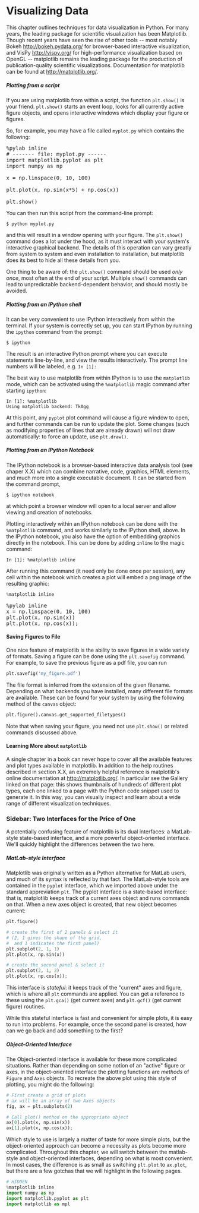 # Visualizing Data

This chapter outlines techniques for data visualization in Python.
For many years, the leading package for scientific visualization has been Matplotlib.
Though recent years have seen the rise of other tools -- most notably Bokeh http://bokeh.pydata.org/ for browser-based interactive visualization, and VisPy http://vispy.org/ for high-performance visualization based on OpenGL -- matplotlib remains the leading package for the production of publication-quality scientific visualizations.
Documentation for matplotlib can be found at http://matplotlib.org/.


##### Plotting from a script


If you are using matplotlib from within a script, the function ``plt.show()`` is your friend.
``plt.show()`` starts an event loop, looks for all currently active figure objects, and opens interactive windows which display your figure or figures.

So, for example, you may have a file called ``myplot.py`` which contains the following:

<pre data-executable="ipython" data-code-language="python">
%pylab inline
# ------- file: myplot.py ------
import matplotlib.pyplot as plt
import numpy as np

x = np.linspace(0, 10, 100)

plt.plot(x, np.sin(x*5) + np.cos(x))

plt.show()
</pre>

You can then run this script from the command-line prompt:

```
$ python myplot.py
```

and this will result in a window opening with your figure.
The ``plt.show()`` command does a lot under the hood, as it must interact with your system's interactive graphical backend. The details of this operation can vary greatly from system to system and even installation to installation, but matplotlib does its best to hide all these details from you.

One thing to be aware of: the ``plt.show()`` command should be used *only once*, most often at the end of your script. Multiple ``show()`` commands can lead to unpredictable backend-dependent behavior, and should mostly be avoided.

##### Plotting from an IPython shell


It can be very convenient to use IPython interactively from within the terminal.
If your system is correctly set up, you can start IPython by running the ``ipython`` command from the prompt:

```
$ ipython
```

The result is an interactive Python prompt where you can execute statements line-by-line, and view the results interactively.
The prompt line numbers will be labeled, e.g. ``In [1]:``

The best way to use matplotlib from within IPython is to use the ``matplotlib`` mode, which can be activated using the ``%matplotlib`` magic command after starting ``ipython``:

``` ipython
In [1]: %matplotlib
Using matplotlib backend: TkAgg
```

At this point, any ``pyplot`` plot command will cause a figure window to open, and further commands can be run to update the plot. Some changes (such as modifying properties of lines that are already drawn) will not draw automatically: to force an update, use ``plt.draw()``.

##### Plotting from an IPython Notebook


The IPython notebook is a browser-based interactive data analysis tool (see chaper X.X) which can combine narrative, code, graphics, HTML elements, and much more into a single executable document.
It can be started from the command prompt,

```
$ ipython notebook
```

at which point a browser window will open to a local server and allow viewing and creation of notebooks.

Plotting interactively within an IPython notebook can be done with the ``%matplotlib`` command, and works similarly to the IPython shell, above. In the IPython notebook, you also have the option of embedding graphics directly in the notebook. This can be done by adding ``inline`` to the magic command:

``` ipython
In [1]: %matplotlib inline
```

After running this command (it need only be done once per session), any cell within the notebook which creates a plot will embed a png image of the resulting graphic:


``` python
%matplotlib inline
```



<pre data-executable="ipython" data-code-language="python">
%pylab inline
x = np.linspace(0, 10, 100)
plt.plot(x, np.sin(x))
plt.plot(x, np.cos(x));
</pre>


#### Saving Figures to File


One nice feature of matplotlib is the ability to save figures in a wide variety of formats.
Saving a figure can be done using the ``plt.savefig`` command.
For example, to save the previous figure as a pdf file, you can run


``` python
plt.savefig('my_figure.pdf')
```


The file format is inferred from the extension of the given filename.
Depending on what backends you have installed, many different file formats are available.
These can be found for your system by using the following method of the ``canvas`` object:


``` python
plt.figure().canvas.get_supported_filetypes()
```


Note that when saving your figure, you need not use ``plt.show()`` or related commands discussed above.

#### Learning More about ``matplotlib``


A single chapter in a book can never hope to cover all the available features and plot types available in matplotlib.
In addition to the help routines described in section X.X, an extremely helpful reference is matplotlib's online documentation at http://matplotlib.org/.
In particular see the Gallery linked on that page: this shows thumbnails of hundreds of different plot types, each one linked to a page with the Python code snippet used to generate it.
In this way, you can visually inspect and learn about a wide range of different visualization techniques.

### Sidebar: Two Interfaces for the Price of One


A potentially confusing feature of matplotlib is its dual interfaces: a MatLab-style state-based interface, and a more powerful object-oriented interface. We'll quickly highlight the differences between the two here.

##### MatLab-style Interface


Matplotlib was originally written as a Python alternative for MatLab users, and much of its syntax is reflected by that fact.
The MatLab-style tools are contained in the ``pyplot`` interface, which we imported above under the standard appreviation ``plt``.  The pyplot interface is a state-based interface: that is, matplotlib keeps track of a current axes object and runs commands on that. When a new axes object is created, that new object becomes current:


``` python
plt.figure()

# create the first of 2 panels & select it
# (2, 1 gives the shape of the grid,
#  and 1 indicates the first panel)
plt.subplot(2, 1, 1)
plt.plot(x, np.sin(x))

# create the second panel & select it
plt.subplot(2, 1, 2)
plt.plot(x, np.cos(x));
```


This interface is *stateful*: it keeps track of the "current" axes and figure, which is where all ``plt`` commands are applied.
You can get a reference to these using the ``plt.gca()`` (get current axes) and ``plt.gcf()`` (get current figure) routines.

While this stateful interface is fast and convenient for simple plots, it is easy to run into problems.
For example, once the second panel is created, how can we go back and add something to the first?

##### Object-Oriented Interface


The Object-oriented interface is available for these more complicated situations.
Rather than depending on some notion of an "active" figure or axes, in the object-oriented interface the plotting functions are *methods* of ``Figure`` and ``Axes`` objects.
To recreate the above plot using this style of plotting, you might do the following:


``` python
# First create a grid of plots
# ax will be an array of two Axes objects
fig, ax = plt.subplots(2)

# Call plot() method on the appropriate object
ax[0].plot(x, np.sin(x))
ax[1].plot(x, np.cos(x));
```


Which style to use is largely a matter of taste for more simple plots, but the object-oriented approach can become a necessity as plots become more complicated.
Throughout this chapter, we will switch between the matlab-style and object-oriented interfaces, depending on what is most convenient.
In most cases, the difference is as small as switching ``plt.plot`` to ``ax.plot``, but there are a few gotchas that we will highlight in the following pages.



``` python
# HIDDEN
%matplotlib inline
import numpy as np
import matplotlib.pyplot as plt
import matplotlib as mpl
```


